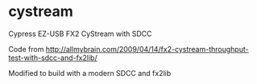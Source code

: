 cystream
========

Cypress EZ-USB FX2 CyStream with SDCC

Code from http://allmybrain.com/2009/04/14/fx2-cystream-throughput-test-with-sdcc-and-fx2lib/

Modified to build with a modern SDCC and fx2lib
